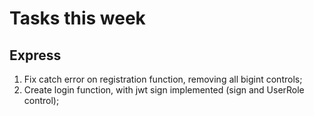 # Tasks this week

## Express

1. Fix catch error on registration function, removing all bigint controls;
2. Create login function, with jwt sign implemented (sign and UserRole control);

